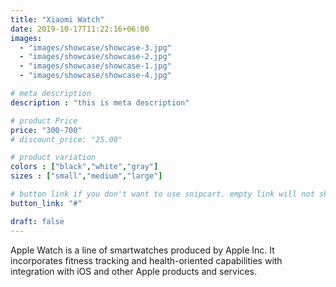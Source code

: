 ```yaml
---
title: "Xiaomi Watch"
date: 2019-10-17T11:22:16+06:00
images: 
  - "images/showcase/showcase-3.jpg"
  - "images/showcase/showcase-2.jpg"
  - "images/showcase/showcase-1.jpg"
  - "images/showcase/showcase-4.jpg"

# meta description
description : "this is meta description"

# product Price
price: "300-700"
# discount_price: "25.00"

# product variation
colors : ["black","white","gray"]
sizes : ["small","medium","large"]

# button link if you don't want to use snipcart. empty link will not show button
button_link: "#"

draft: false
---
```


Apple Watch is a line of smartwatches produced by Apple Inc. It incorporates fitness tracking and health-oriented capabilities with integration with iOS and other Apple products and services.
